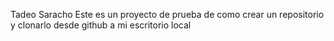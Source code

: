 Tadeo Saracho
Este es un proyecto de prueba de como crear un repositorio y clonarlo desde github a mi escritorio local
